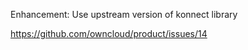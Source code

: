 Enhancement: Use upstream version of konnect library

<https://github.com/owncloud/product/issues/14>
